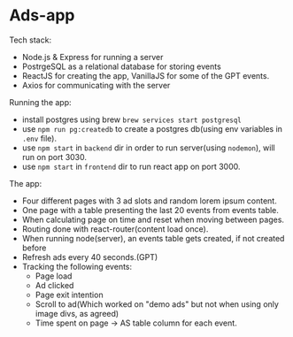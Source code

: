 # Ads-app

Tech stack: 
- Node.js & Express for running a server
- PostrgeSQL as a relational database for storing events
- ReactJS for creating the app, VanillaJS for some of the GPT events.
- Axios for communicating with the server

Running the app:
- install postgres using brew `brew services start postgresql`
- use `npm run pg:createdb` to create a postgres db(using env variables in `.env` file).
- use `npm start` in `backend` dir in order to run server(using `nodemon`), will run on port 3030.
- use `npm start` in `frontend` dir to run react app on port 3000.

The app:

- Four different pages with 3 ad slots and random lorem ipsum content.
- One page with a table presenting the last 20 events from events table.
- When calculating page on time and reset when moving between pages.
- Routing done with react-router(content load once).
- When running node(server), an events table gets created, if not created before
- Refresh ads every 40 seconds.(GPT)
- Tracking the following events:
  - Page load
  - Ad clicked
  - Page exit intention
  - Scroll to ad(Which worked on "demo ads" but not when using only image divs, as agreed)
  - Time spent on page -> AS table column for each event.
